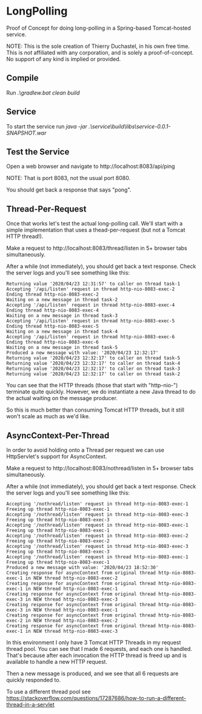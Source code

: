 # LongPolling
Proof of Concept for doing long-polling in a Spring-based Tomcat-hosted service.

NOTE: This is the sole creation of Thierry Duchastel, in his own free time. This is *not* affiliated with any corporation, and is solely a proof-of-concept. No support of any kind is implied or provided.


## Compile

Run *.\gradlew.bat clean build*

## Service
To start the service run *java -jar .\service\build\libs\service-0.0.1-SNAPSHOT.war*

## Test the Service
Open a web browser and navigate to http://localhost:8083/api/ping

NOTE: That is port 8083, not the usual port 8080.

You should get back a response that says "pong".

## Thread-Per-Request
Once that works let's test the actual long-polling call. We'll start with a simple implementation that uses a thead-per-request (but not a Tomcat HTTP thread!).

Make a request to http://localhost:8083/thread/listen in 5+ browser tabs simultaneously.

After a while (not immediately), you should get back a text response. Check the server logs and you'll see something like this:

```
Returning value '2020/04/23 12:31:57' to caller on thread task-1
Accepting '/api/listen' request in thread http-nio-8083-exec-2
Ending thread http-nio-8083-exec-2
Waiting on a new message in thread task-2
Accepting '/api/listen' request in thread http-nio-8083-exec-4
Ending thread http-nio-8083-exec-4
Waiting on a new message in thread task-3
Accepting '/api/listen' request in thread http-nio-8083-exec-5
Ending thread http-nio-8083-exec-5
Waiting on a new message in thread task-4
Accepting '/api/listen' request in thread http-nio-8083-exec-6
Ending thread http-nio-8083-exec-6
Waiting on a new message in thread task-5
Produced a new message with value: '2020/04/23 12:32:17'
Returning value '2020/04/23 12:32:17' to caller on thread task-5
Returning value '2020/04/23 12:32:17' to caller on thread task-4
Returning value '2020/04/23 12:32:17' to caller on thread task-3
Returning value '2020/04/23 12:32:17' to caller on thread task-2
```

You can see that the HTTP threads (those that start with "http-nio-") terminate quite quickly. However, we do instantiate a new Java thread to do the actual waiting on the message producer.

So this is much better than consuming Tomcat HTTP threads, but it still won't scale as much as we'd like.

## AsyncContext-Per-Thread

In order to avoid holding onto a Thread per request we can use HttpServlet's support for AsyncContext.

Make a request to http://localhost:8083/nothread/listen in 5+ browser tabs simultaneously.

After a while (not immediately), you should get back a text response. Check the server logs and you'll see something like this:

```
Accepting '/nothread/listen' request in thread http-nio-8083-exec-1
Freeing up thread http-nio-8083-exec-1
Accepting '/nothread/listen' request in thread http-nio-8083-exec-3
Freeing up thread http-nio-8083-exec-3
Accepting '/nothread/listen' request in thread http-nio-8083-exec-1
Freeing up thread http-nio-8083-exec-1
Accepting '/nothread/listen' request in thread http-nio-8083-exec-2
Freeing up thread http-nio-8083-exec-2
Accepting '/nothread/listen' request in thread http-nio-8083-exec-3
Freeing up thread http-nio-8083-exec-3
Accepting '/nothread/listen' request in thread http-nio-8083-exec-1
Freeing up thread http-nio-8083-exec-1
Produced a new message with value: '2020/04/23 18:52:30'
Creating response for asyncContext from original thread http-nio-8083-exec-1 in NEW thread http-nio-8083-exec-2
Creating response for asyncContext from original thread http-nio-8083-exec-1 in NEW thread http-nio-8083-exec-1
Creating response for asyncContext from original thread http-nio-8083-exec-3 in NEW thread http-nio-8083-exec-3
Creating response for asyncContext from original thread http-nio-8083-exec-3 in NEW thread http-nio-8083-exec-1
Creating response for asyncContext from original thread http-nio-8083-exec-2 in NEW thread http-nio-8083-exec-2
Creating response for asyncContext from original thread http-nio-8083-exec-1 in NEW thread http-nio-8083-exec-3
```

In this environment I only have 3 Tomcat HTTP Threads in my request thread pool. You can see that I made 6 requests, and each one is handled.  That's because after each invocation the HTTP thread is freed up and is available to handle a new HTTP request.

Then a new message is produced, and we see that all 6 requests are quickly responded to.

To use a different thread pool see https://stackoverflow.com/questions/17287686/how-to-run-a-different-thread-in-a-servlet

